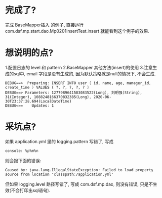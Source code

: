 # 完成了?
完成 BaseMapper插入 的例子, 直接运行 com.dsf.mp.start.dao.Mp0201InsertTest.insert 就能看到这个例子的效果.

# 想说明的点?
1.配置日志的 level 和 pattern
2.BaseMapper 其他方法(insert)的使用
3.注意生成的sql中, email 字段是没有生成的, 因为默认策略就是null的情况下, 不会生成.
```
DEBUG==>  Preparing: INSERT INTO user ( id, name, age, manager_id, create_time ) VALUES ( ?, ?, ?, ?, ? ) 
DEBUG==> Parameters: 1277989641583083522(Long), 刘明强(String), 31(Integer), 1088248166370832385(Long), 2020-06-30T23:37:28.694(LocalDateTime)
DEBUG<==    Updates: 1
```

# 采坑点?
如果 application.yml 里的 logging.pattern 写错了, 写成
```$xslt
console: %p%m%n
``` 
则会报下面的错误:
```
Caused by: java.lang.IllegalStateException: Failed to load property source from location 'classpath:/application.yml'
```

但如果 logging.level 路径写错了, 写成 com.dsf.mp.dao, 则没有错误, 只是不生效(不会打印出sql语句).
